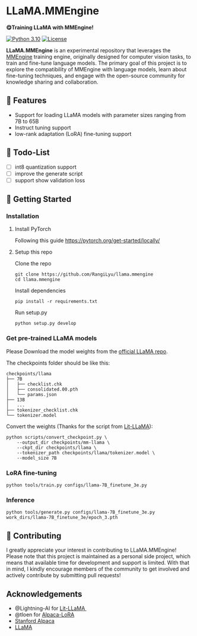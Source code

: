 # LLaMA.MMEngine

**😋Training LLaMA with MMEngine!**

[![Python 3.10](https://img.shields.io/badge/python-3.10-blue.svg)](https://www.python.org/downloads/release/python-3100/)
[![License](https://img.shields.io/badge/Code%20License-Apache_2.0-purple.svg)](./LICENSE)



**LLaMA.MMEngine** is an experimental repository that leverages the [MMEngine](https://github.com/open-mmlab/mmengine) training engine, originally designed for computer vision tasks, to train and fine-tune language models. The primary goal of this project is to explore the compatibility of MMEngine with language models, learn about fine-tuning techniques, and engage with the open-source community for knowledge sharing and collaboration.

## 🤩 Features

- Support for loading LLaMA models with parameter sizes ranging from 7B to 65B
- Instruct tuning support
- low-rank adaptation (LoRA) fine-tuning support

## 🏃 Todo-List

- [ ] int8 quantization support
- [ ] improve the generate script
- [ ] support show validation loss

## 👀 Getting Started

### Installation

1. Install PyTorch
   
    Following this guide https://pytorch.org/get-started/locally/

2. Setup this repo

    Clone the repo
    ```shell
    git clone https://github.com/RangiLyu/llama.mmengine
    cd llama.mmengine
    ```
    Install dependencies
    ```shell
    pip install -r requirements.txt
    ```
    Run setup.py
    ```shell
    python setup.py develop
    ```

### Get pre-trained LLaMA models

Please Download the model weights from the [official LLaMA repo](https://github.com/facebookresearch/llama).

The checkpoints folder should be like this:

```
checkpoints/llama
├── 7B
│   ├── checklist.chk
│   ├── consolidated.00.pth
│   └── params.json
├── 13B
│   ...
├── tokenizer_checklist.chk
└── tokenizer.model
```

Convert the weights (Thanks for the script from [Lit-LLaMA](https://github.com/Lightning-AI/lit-llama)):

```
python scripts/convert_checkpoint.py \
    --output_dir checkpoints/mm-llama \
    --ckpt_dir checkpoints/llama \
    --tokenizer_path checkpoints/llama/tokenizer.model \
    --model_size 7B
```


### LoRA fine-tuning

```shell
python tools/train.py configs/llama-7B_finetune_3e.py
```

### Inference

```shell
python tools/generate.py configs/llama-7B_finetune_3e.py work_dirs/llama-7B_finetune_3e/epoch_3.pth
```

## 🤗 Contributing

I greatly appreciate your interest in contributing to LLaMA.MMEngine! Please note that this project is maintained as a personal side project, which means that available time for development and support is limited. With that in mind, I kindly encourage members of the community to get involved and actively contribute by submitting pull requests!

## Acknowledgements

- @Lightning-AI for [Lit-LLaMA ️](https://github.com/Lightning-AI/lit-llama)
- @tloen for [Alpaca-LoRA](https://github.com/tloen/alpaca-lora)
- [Stanford Alpaca](https://github.com/tatsu-lab/stanford_alpaca)
- [LLaMA](https://github.com/facebookresearch/llama)


